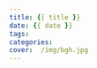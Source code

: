 ```yaml
---
title: {{ title }}
date: {{ date }}
tags:
categories:
cover:  /img/bgh.jpg
---
```

<p id="hitokotoText"></p>
<p id="hitokotoFrom"></p>